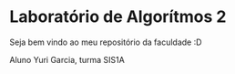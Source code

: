 # Laboratório de Algorítmos 2 #
Seja bem vindo ao meu repositório da faculdade :D

Aluno Yuri Garcia, turma SIS1A
